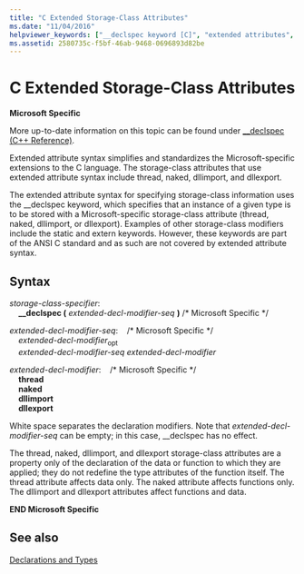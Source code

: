 ```yaml
---
title: "C Extended Storage-Class Attributes"
ms.date: "11/04/2016"
helpviewer_keywords: ["__declspec keyword [C]", "extended attributes", "extended storage-class attributes", "storage class specifiers, C storage classes"]
ms.assetid: 2580735c-f5bf-46ab-9468-0696893d82be
---
```

# C Extended Storage-Class Attributes

**Microsoft Specific**

More up-to-date information on this topic can be found under [__declspec (C++ Reference)](../cpp/declspec.md).

Extended attribute syntax simplifies and standardizes the Microsoft-specific extensions to the C language. The storage-class attributes that use extended attribute syntax include thread, naked, dllimport, and dllexport.

The extended attribute syntax for specifying storage-class information uses the __declspec keyword, which specifies that an instance of a given type is to be stored with a Microsoft-specific storage-class attribute (thread, naked, dllimport, or dllexport). Examples of other storage-class modifiers include the static and extern keywords. However, these keywords are part of the ANSI C standard and as such are not covered by extended attribute syntax.

## Syntax

*storage-class-specifier*:<br/>
&nbsp;&nbsp;&nbsp;&nbsp;**__declspec (** *extended-decl-modifier-seq* **)** /\* Microsoft Specific \*/

*extended-decl-modifier-seq*:&nbsp;&nbsp;&nbsp;&nbsp;/\* Microsoft Specific \*/<br/>
&nbsp;&nbsp;&nbsp;&nbsp;*extended-decl-modifier*<sub>opt</sub><br/>
&nbsp;&nbsp;&nbsp;&nbsp;*extended-decl-modifier-seq* *extended-decl-modifier*

*extended-decl-modifier*:&nbsp;&nbsp;&nbsp;&nbsp;/\* Microsoft Specific \*/<br/>
&nbsp;&nbsp;&nbsp;&nbsp;**thread**<br/>
&nbsp;&nbsp;&nbsp;&nbsp;**naked**<br/>
&nbsp;&nbsp;&nbsp;&nbsp;**dllimport**<br/>
&nbsp;&nbsp;&nbsp;&nbsp;**dllexport**

White space separates the declaration modifiers. Note that *extended-decl-modifier-seq* can be empty; in this case, __declspec has no effect.

The thread, naked, dllimport, and dllexport storage-class attributes are a property only of the declaration of the data or function to which they are applied; they do not redefine the type attributes of the function itself. The thread attribute affects data only. The naked attribute affects functions only. The dllimport and dllexport attributes affect functions and data.

**END Microsoft Specific**

## See also

[Declarations and Types](../c-language/declarations-and-types.md)
